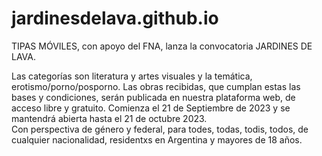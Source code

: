 # jardinesdelava.github.io

TIPAS MÓVILES, con apoyo del FNA,  lanza la convocatoria  JARDINES DE LAVA.

Las categorías son literatura y artes visuales  y la temática, erotismo/porno/posporno. 
Las obras recibidas, que cumplan estas las bases y condiciones, serán publicada en nuestra plataforma web, de acceso libre y gratuito. 
Comienza el 21 de Septiembre de 2023 y se mantendrá abierta hasta el 21 de octubre 2023. <br>
Con perspectiva de género y federal, para todes, todas, todis, todos, de cualquier nacionalidad, residentxs en Argentina y mayores de 18 años. 
                        

